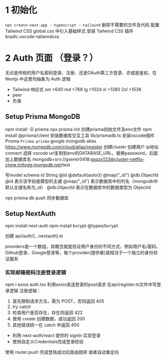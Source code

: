 # 1 初始化
`npx create-next-app --typescript --tailwind`
删除不需要的文件及代码
配置 Tailwind CSS 
global.css 中引入基础样式
安装 Tailwind CSS 插件 bradlc.vscode-tailwindcss

# 2 Auth 页面 （登录？）
无论是传统的用户名密码登录、注册、还是OAuth第三方登录、亦或是鉴权，在 Nextjs 中这里均抽象为 Auth 逻辑


- Tailwind 响应式
sm >640
md >768
lg >1024
xl >1280
2xl  >1536
- peer
- 负值

## Setup Prisma MongoDB
npm install -D prisma
npx prisma init 创建prisma初始文件及env文件
npm install @prisma/client 安装数据库交互工具
lib/prismadb.ts
安装vscode插件 Prisma `Prisma.prisma`
google mongodb atlas
https://www.mongodb.com/cloud/atlas/register
创建cluster
创建用户
ip地址
connect 选择 vscode
url复制到env的DATABASE_URL，替换password，后面加上数据库名
mongodb+srv://gsemir0418:gsqzs123@cluster-netflix-clone.tnttogg.mongodb.net/test

写model schema
id String @id @default(auto()) @map("_id") @db.ObjectId
@id 表示该字段是模型的主键
@map("_id") 表示数据库中的列名（mongodb中默认主键名称为_id）
@db.ObjectId 表示在数据库中的数据类型为 ObjectId

npx prisma db push 同步数据库

## Setup NextAuth
npm install next-auth 
npm install bcrypt @types/bcrypt

创建 api/auth/[...nextauth].ts

providers是一个数组，其概念就是验证用户身份的不同方式，例如用户名/密码、Github登录、Google登录等，每个provider(提供者)就相当于一个独立的身份验证服务
### 实现邮箱密码注册登录逻辑
npm i axios
auth.tsx 利用axios发送登录的post请求
在api/register.ts文件中写登录逻辑
注册逻辑：
1. 首先限制请求方法，需为 POST，否则返回 405
2. try catch
3. 检查用户是否存在，存在则返回 422
4. 使用 create 创建数据，成功返回 200
5. 其他错误统一在 catch 中返回 400

- 利用 next-auth/react 提供的 signIn 实现登录
- 使用自定义Credentials完成登录校验

使用 router.push 完成登陆成功后路由跳转
或者自动重定向
